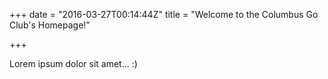 +++
date = "2016-03-27T00:14:44Z"
title = "Welcome to the Columbus Go Club's Homepage!"

+++

Lorem ipsum dolor sit amet... :)
